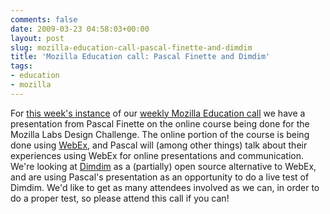 ```yaml
---
comments: false
date: 2009-03-23 04:58:03+00:00
layout: post
slug: mozilla-education-call-pascal-finette-and-dimdim
title: 'Mozilla Education call: Pascal Finette and Dimdim'
tags:
- education
- mozilla
---
```


For [this week's instance](https://wiki.mozilla.org/Education/StatusMeetings/2009-03-23) of our [weekly Mozilla Education call](https://wiki.mozilla.org/Education/StatusMeetings) we have a presentation from Pascal Finette on the online course being done for the Mozilla Labs Design Challenge. The online portion of the course is being done using [WebEx](http://www.webex.com/), and Pascal will (among other things) talk about their experiences using WebEx for online presentations and communication. We're looking at [Dimdim](http://www.dimdim.com/) as a (partially) open source alternative to WebEx, and are using Pascal's presentation as an opportunity to do a live test of Dimdim. We'd like to get as many attendees involved as we can, in order to do a proper test, so please attend this call if you can!
